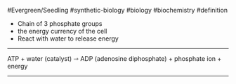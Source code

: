 #Evergreen/Seedling #synthetic-biology #biology #biochemistry #definition 


- Chain of 3 phosphate groups
- the energy currency of the cell
- React with water to release energy

___
ATP + water (catalyst) ⇾ ADP (adenosine diphosphate) + phosphate ion + energy
___
